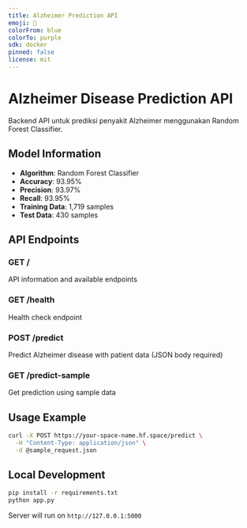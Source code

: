 ```yaml
---
title: Alzheimer Prediction API
emoji: 🧠
colorFrom: blue
colorTo: purple
sdk: docker
pinned: false
license: mit
---
```


# Alzheimer Disease Prediction API

Backend API untuk prediksi penyakit Alzheimer menggunakan Random Forest Classifier.

## Model Information

- **Algorithm**: Random Forest Classifier
- **Accuracy**: 93.95%
- **Precision**: 93.97%
- **Recall**: 93.95%
- **Training Data**: 1,719 samples
- **Test Data**: 430 samples

## API Endpoints

### GET /
API information and available endpoints

### GET /health
Health check endpoint

### POST /predict
Predict Alzheimer disease with patient data (JSON body required)

### GET /predict-sample
Get prediction using sample data

## Usage Example

```bash
curl -X POST https://your-space-name.hf.space/predict \
  -H "Content-Type: application/json" \
  -d @sample_request.json
```

## Local Development

```bash
pip install -r requirements.txt
python app.py
```

Server will run on `http://127.0.0.1:5000`
